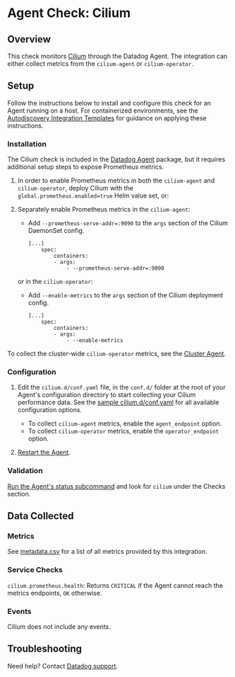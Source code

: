 # Agent Check: Cilium

## Overview

This check monitors [Cilium][1] through the Datadog Agent. The integration can either collect metrics from the `cilium-agent` or `cilium-operator`.

## Setup

Follow the instructions below to install and configure this check for an Agent running on a host. For containerized environments, see the [Autodiscovery Integration Templates][2] for guidance on applying these instructions.

### Installation

The Cilium check is included in the [Datadog Agent][3] package, but it requires additional setup steps to expose Prometheus metrics.

1. In order to enable Prometheus metrics in both the `cilium-agent` and `cilium-operator`, deploy Cilium with the `global.prometheus.enabled=true` Helm value set, or:

2. Separately enable Prometheus metrics in the `cilium-agent`:
    * Add `--prometheus-serve-addr=:9090` to the `args` section of the Cilium DaemonSet config.
        ```
        [...]
            spec:
                containers:
                - args:
                    - --prometheus-serve-addr=:9090
        ```
    or in the `cilium-operator`:
    * Add `--enable-metrics` to the `args` section of the Cilium deployment config.
        ```
        [...]
            spec:
                containers:
                - args:
                    - --enable-metrics
        ```

To collect the cluster-wide `cilium-operator` metrics, see the [Cluster Agent][9].

### Configuration

1. Edit the `cilium.d/conf.yaml` file, in the `conf.d/` folder at the root of your Agent's configuration directory to start collecting your Cilium performance data. See the [sample cilium.d/conf.yaml][4] for all available configuration options.
    * To collect `cilium-agent` metrics, enable the `agent_endpoint` option.
    * To collect `cilium-operator` metrics, enable the `operator_endpoint` option.

2. [Restart the Agent][5].

### Validation

[Run the Agent's status subcommand][6] and look for `cilium` under the Checks section.

## Data Collected

### Metrics

See [metadata.csv][7] for a list of all metrics provided by this integration.

### Service Checks

`cilium.prometheus.health`: Returns `CRITICAL` if the Agent cannot reach the metrics endpoints, `OK` otherwise.

### Events

Cilium does not include any events.

## Troubleshooting

Need help? Contact [Datadog support][8].

[1]: https://cilium.io
[2]: https://docs.datadoghq.com/agent/autodiscovery/integrations
[3]: https://docs.datadoghq.com/agent
[4]: https://github.com/DataDog/integrations-core/blob/master/cilium/datadog_checks/cilium/data/conf.yaml.example
[5]: https://docs.datadoghq.com/agent/guide/agent-commands/?tab=agentv6#start-stop-and-restart-the-agent
[6]: https://docs.datadoghq.com/agent/guide/agent-commands/?tab=agentv6#agent-status-and-information
[7]: https://github.com/DataDog/integrations-core/blob/master/cilium/metadata.csv
[8]: https://docs.datadoghq.com/help
[9]: https://docs.datadoghq.com/agent/cluster_agent
